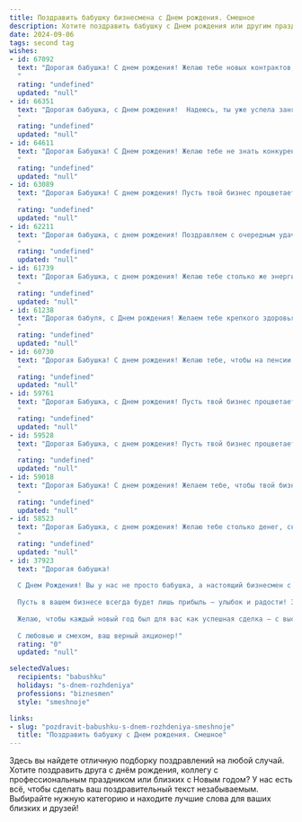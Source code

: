 ```yaml
---
title: Поздравить бабушку бизнесмена c Днем рождения. Смешное
description: Хотите поздравить бабушку c Днем рождения или другим праздником? Наш ИИ создаст незабываемое поздравление, а вы обязательно выделитесь среди других.  
date: 2024-09-06
tags: second tag
wishes:
- id: 67092
  text: "Дорогая бабушка! С днем рождения! Желаю тебе новых контрактов, прибыльных сделок и… ну, может быть, одной-двух внучек, чтобы тебе не было так скучно в твоем бизнесе! 😉
  "
  rating: "undefined"
  updated: "null"
- id: 66351
  text: "Дорогая бабушка, с Днем рождения!  Надеюсь, ты уже успела занять место на вершине бизнес-олимпа, ведь с твоей хваткой и умением \"договориться\" даже самые строгие конкуренты сдают позиции!  Желаем тебе  успешных сделок, новых идей, и конечно же, чтобы  твои акции всегда росли в цене, особенно на акции новых внуков! 😉🎂🥂
  "
  rating: "undefined"
  updated: "null"
- id: 64611
  text: "Дорогая Бабушка! С Днем рождения! Желаю тебе не знать конкуренции в  бизнесе - только постоянный рост прибыли! Пусть твои акции всегда растут, а  инвестиции будут только выгодные. И главное - не забывай, что настоящая ценность - это не деньги, а любовь и тепло твоей большой семьи! 😉
  "
  rating: "undefined"
  updated: "null"
- id: 63089
  text: "Дорогая Бабушка! С днем рождения! Пусть твой бизнес процветает, как твой внук/внучка (можно заменить на имя внука/внучки) растет! 🎉🍾🎂
  "
  rating: "undefined"
  updated: "null"
- id: 62211
  text: "Дорогая бабушка, с днем рождения! Поздравляем с очередным удачным бизнес-ходом –  ещё один год жизни в твоём портфолио! Желаем, чтобы дивиденды от жизни всегда были щедрыми, а  инвестиции в себя приносили только прибыль! 😉
  "
  rating: "undefined"
  updated: "null"
- id: 61739
  text: "Дорогая Бабушка, с днем рождения! Желаю тебе столько же энергии, сколько у тебя было в молодости, когда ты строила свои первые бизнес-империи. Только теперь, вместо заводов, у тебя будут внуки, которые будут \"строить\" свои планы на твоих \"инвестициях\" - тортиках и пирожках! 🥳🎂
  "
  rating: "undefined"
  updated: "null"
- id: 61238
  text: "Дорогая бабуля, с Днем рождения! Желаем тебе крепкого здоровья, чтобы акции росли, как твои внуки, а прибыль была такой же сладкой, как твой фирменный пирог!  😎🎂
  "
  rating: "undefined"
  updated: "null"
- id: 60730
  text: "Дорогая Бабушка! С днем рождения! Желаю тебе, чтобы на пенсии ты чувствовала себя настоящим бизнесменом: с деньгами шуршали не только купюры, но и твои любимые хрустящие чипсы. Пусть каждый день будет прибыльным, а все сделки - успешными! 🎉
  "
  rating: "undefined"
  updated: "null"
- id: 59761
  text: "Дорогая Бабушка, с Днем рождения! Пусть твой бизнес процветает, как твои любимые цветочки на подоконнике, а все сделки будут такими же сладкими, как твои пирожки! 🎂🥂
  "
  rating: "undefined"
  updated: "null"
- id: 59528
  text: "Дорогая Бабушка, с днем рождения! Пусть твой бизнес процветает, а ты сама будешь такой же энергичной и неутомимой, как на фондовой бирже во время взлета акций!
  "
  rating: "undefined"
  updated: "null"
- id: 59018
  text: "Дорогая Бабушка! С днем рождения! Желаем тебе, чтобы твой бизнес процветал так же успешно, как твои внуки (ну, почти так же успешно!). 🎉🎂
  "
  rating: "undefined"
  updated: "null"
- id: 58523
  text: "Дорогая Бабушка, с днем рождения! Желаю тебе столько денег, сколько ты могла бы потратить, столько здоровья, сколько тебе нужно, и столько ума, сколько тебе хватит, чтобы правильно распорядиться всем этим! 😉
  "
  rating: "undefined"
  updated: "null"
- id: 37923
  text: "Дорогая бабушка!
  
  С Днем Рождения! Вы у нас не просто бабушка, а настоящий бизнесмен с золотыми руками и мудрой головой! Кажется, вы могли бы открыть свою компанию по производству счастья и гармонии – и вы бы заработали миллионы, ведь у вас это так здорово получается!
  
  Пусть в вашем бизнесе всегда будет лишь прибыль — улыбок и радости! Здоровья вам столько, чтобы хватило на все ваши “сверхпроекты”, а дней, как в отпуске, чтобы можно было отдохнуть от серьезных дел и просто наслаждаться жизнью!
  
  Желаю, чтобы каждый новый год был для вас как успешная сделка – с высокой прибылью и минимальными рисками!
  
  С любовью и смехом, ваш верный акционер!"
  rating: "0"
  updated: "null"

selectedValues:
  recipients: "babushku"
  holidays: "s-dnem-rozhdeniya"
  professions: "biznesmen"
  style: "smeshnoje"

links:
- slug: "pozdravit-babushku-s-dnem-rozhdeniya-smeshnoje"
  title: "Поздравить бабушку c Днем рождения. Смешное"
---
```


Здесь вы найдете отличную подборку поздравлений на любой случай. 
Хотите поздравить друга с днём рождения, коллегу с профессиональным праздником или близких с Новым годом? У нас есть всё, чтобы сделать ваш поздравительный текст незабываемым. Выбирайте нужную категорию и находите лучшие слова для ваших близких и друзей!
